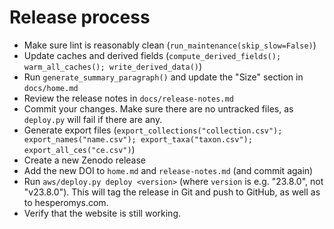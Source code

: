 # Release process

- Make sure lint is reasonably clean (`run_maintenance(skip_slow=False)`)
- Update caches and derived fields
  (`compute_derived_fields(); warm_all_caches(); write_derived_data()`)
- Run `generate_summary_paragraph()` and update the "Size" section in `docs/home.md`
- Review the release notes in `docs/release-notes.md`
- Commit your changes. Make sure there are no untracked files, as `deploy.py` will fail
  if there are any.
- Generate export files
  (`export_collections("collection.csv"); export_names("name.csv"); export_taxa("taxon.csv"); export_all_ces("ce.csv")`)
- Create a new Zenodo release
- Add the new DOI to `home.md` and `release-notes.md` (and commit again)
- Run `aws/deploy.py deploy <version>` (where `version` is e.g. "23.8.0", not
  "v23.8.0"). This will tag the release in Git and push to GitHub, as well as to
  hesperomys.com.
- Verify that the website is still working.
